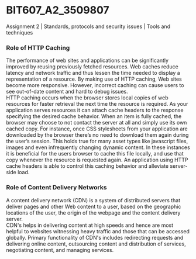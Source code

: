 # BIT607_A2_3509807
Assignment 2 | Standards, protocols and security issues |  Tools and techniques
<h3>Role of HTTP Caching</h3>
<p>The performance of web sites and applications can be significantly improved by reusing previously fetched resources. Web caches reduce latency and network traffic and thus lessen the time needed to display a representation of a resource. By making use of HTTP caching, Web sites become more responsive. However, incorrect caching can cause users to see out-of-date content and hard to debug issues.</br>
HTTP caching occurs when the browser stores local copies of web resources for faster retrieval the next time the resource is required. As your application serves resources it can attach cache headers to the response specifying the desired cache behavior. When an item is fully cached, the browser may choose to not contact the server at all and simply use its own cached copy. For instance, once CSS stylesheets from your application are downloaded by the browser there’s no need to download them again during the user’s session. This holds true for many asset types like javascript files, images and even infrequently changing dynamic content. In these instances it is beneficial for the users browser to cache this file locally, and use that copy whenever the resource is requested again. An application using HTTP cache headers is able to control this caching behavior and alleviate server-side load.</p>

<h3>Role of Content Delivery Networks</h3>
<p>A content delivery network (CDN) is a system of distributed servers that deliver pages and other Web content to a user, based on the geographic locations of the user, the origin of the webpage and the content delivery server.<br />
CDN's helps in delivering content at high speeds and hence are most helpful to websites witnessing heavy traffic and those that can be accessed globally. Primary functionality of CDN's includes redirecting requests and delivering online content, outsourcing content and distribution of services, negotiating content, and managing services.</p>
